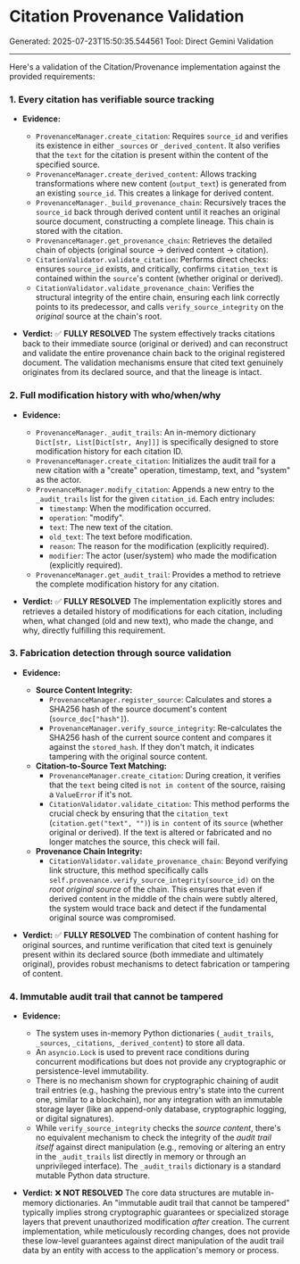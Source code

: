 # Citation Provenance Validation
Generated: 2025-07-23T15:50:35.544561
Tool: Direct Gemini Validation

---

Here's a validation of the Citation/Provenance implementation against the provided requirements:

### 1. Every citation has verifiable source tracking

*   **Evidence:**
    *   `ProvenanceManager.create_citation`: Requires `source_id` and verifies its existence in either `_sources` or `_derived_content`. It also verifies that the `text` for the citation is present within the content of the specified source.
    *   `ProvenanceManager.create_derived_content`: Allows tracking transformations where new content (`output_text`) is generated from an existing `source_id`. This creates a linkage for derived content.
    *   `ProvenanceManager._build_provenance_chain`: Recursively traces the `source_id` back through derived content until it reaches an original source document, constructing a complete lineage. This chain is stored with the citation.
    *   `ProvenanceManager.get_provenance_chain`: Retrieves the detailed chain of objects (original source -> derived content -> citation).
    *   `CitationValidator.validate_citation`: Performs direct checks: ensures `source_id` exists, and critically, confirms `citation_text` is contained within the `source`'s content (whether original or derived).
    *   `CitationValidator.validate_provenance_chain`: Verifies the structural integrity of the entire chain, ensuring each link correctly points to its predecessor, and calls `verify_source_integrity` on the *original* source at the chain's root.

*   **Verdict:** ✅ **FULLY RESOLVED**
    The system effectively tracks citations back to their immediate source (original or derived) and can reconstruct and validate the entire provenance chain back to the original registered document. The validation mechanisms ensure that cited text genuinely originates from its declared source, and that the lineage is intact.

### 2. Full modification history with who/when/why

*   **Evidence:**
    *   `ProvenanceManager._audit_trails`: An in-memory dictionary `Dict[str, List[Dict[str, Any]]]` is specifically designed to store modification history for each citation ID.
    *   `ProvenanceManager.create_citation`: Initializes the audit trail for a new citation with a "create" operation, timestamp, text, and "system" as the actor.
    *   `ProvenanceManager.modify_citation`: Appends a new entry to the `_audit_trails` list for the given `citation_id`. Each entry includes:
        *   `timestamp`: When the modification occurred.
        *   `operation`: "modify".
        *   `text`: The new text of the citation.
        *   `old_text`: The text before modification.
        *   `reason`: The reason for the modification (explicitly required).
        *   `modifier`: The actor (user/system) who made the modification (explicitly required).
    *   `ProvenanceManager.get_audit_trail`: Provides a method to retrieve the complete modification history for any citation.

*   **Verdict:** ✅ **FULLY RESOLVED**
    The implementation explicitly stores and retrieves a detailed history of modifications for each citation, including when, what changed (old and new text), who made the change, and why, directly fulfilling this requirement.

### 3. Fabrication detection through source validation

*   **Evidence:**
    *   **Source Content Integrity:**
        *   `ProvenanceManager.register_source`: Calculates and stores a SHA256 hash of the source document's content (`source_doc["hash"]`).
        *   `ProvenanceManager.verify_source_integrity`: Re-calculates the SHA256 hash of the current source content and compares it against the `stored_hash`. If they don't match, it indicates tampering with the original source content.
    *   **Citation-to-Source Text Matching:**
        *   `ProvenanceManager.create_citation`: During creation, it verifies that the `text` being cited is `not in content` of the source, raising a `ValueError` if it's not.
        *   `CitationValidator.validate_citation`: This method performs the crucial check by ensuring that the `citation_text` (`citation.get("text", "")`) is `in content` of its `source` (whether original or derived). If the text is altered or fabricated and no longer matches the source, this check will fail.
    *   **Provenance Chain Integrity:**
        *   `CitationValidator.validate_provenance_chain`: Beyond verifying link structure, this method specifically calls `self.provenance.verify_source_integrity(source_id)` on the *root original source* of the chain. This ensures that even if derived content in the middle of the chain were subtly altered, the system would trace back and detect if the fundamental original source was compromised.

*   **Verdict:** ✅ **FULLY RESOLVED**
    The combination of content hashing for original sources, and runtime verification that cited text is genuinely present within its declared source (both immediate and ultimately original), provides robust mechanisms to detect fabrication or tampering of content.

### 4. Immutable audit trail that cannot be tampered

*   **Evidence:**
    *   The system uses in-memory Python dictionaries (`_audit_trails`, `_sources`, `_citations`, `_derived_content`) to store all data.
    *   An `asyncio.Lock` is used to prevent race conditions during concurrent modifications but does not provide any cryptographic or persistence-level immutability.
    *   There is no mechanism shown for cryptographic chaining of audit trail entries (e.g., hashing the previous entry's state into the current one, similar to a blockchain), nor any integration with an immutable storage layer (like an append-only database, cryptographic logging, or digital signatures).
    *   While `verify_source_integrity` checks the *source content*, there's no equivalent mechanism to check the integrity of the *audit trail itself* against direct manipulation (e.g., removing or altering an entry in the `_audit_trails` list directly in memory or through an unprivileged interface). The `_audit_trails` dictionary is a standard mutable Python data structure.

*   **Verdict:** ❌ **NOT RESOLVED**
    The core data structures are mutable in-memory dictionaries. An "immutable audit trail that cannot be tampered" typically implies strong cryptographic guarantees or specialized storage layers that prevent unauthorized modification *after* creation. The current implementation, while meticulously recording changes, does not provide these low-level guarantees against direct manipulation of the audit trail data by an entity with access to the application's memory or process.